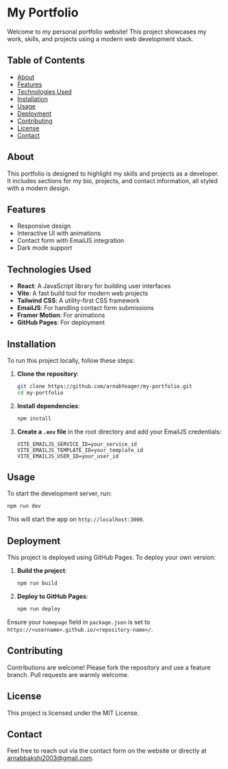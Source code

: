 # My Portfolio

Welcome to my personal portfolio website! This project showcases my work, skills, and projects using a modern web development stack.

## Table of Contents

- [About](#about)
- [Features](#features)
- [Technologies Used](#technologies-used)
- [Installation](#installation)
- [Usage](#usage)
- [Deployment](#deployment)
- [Contributing](#contributing)
- [License](#license)
- [Contact](#contact)

## About

This portfolio is designed to highlight my skills and projects as a developer. It includes sections for my bio, projects, and contact information, all styled with a modern design.

## Features

- Responsive design
- Interactive UI with animations
- Contact form with EmailJS integration
- Dark mode support

## Technologies Used

- **React**: A JavaScript library for building user interfaces
- **Vite**: A fast build tool for modern web projects
- **Tailwind CSS**: A utility-first CSS framework
- **EmailJS**: For handling contact form submissions
- **Framer Motion**: For animations
- **GitHub Pages**: For deployment

## Installation

To run this project locally, follow these steps:

1. **Clone the repository**:

   ```bash
   git clone https://github.com/arnabYeager/my-portfolio.git
   cd my-portfolio
   ```

2. **Install dependencies**:

   ```bash
   npm install
   ```

3. **Create a `.env` file** in the root directory and add your EmailJS credentials:

   ```plaintext
   VITE_EMAILJS_SERVICE_ID=your_service_id
   VITE_EMAILJS_TEMPLATE_ID=your_template_id
   VITE_EMAILJS_USER_ID=your_user_id
   ```

## Usage

To start the development server, run:

```bash
npm run dev
```

This will start the app on `http://localhost:3000`.

## Deployment

This project is deployed using GitHub Pages. To deploy your own version:

1. **Build the project**:

   ```bash
   npm run build
   ```

2. **Deploy to GitHub Pages**:

   ```bash
   npm run deploy
   ```

Ensure your `homepage` field in `package.json` is set to `https://<username>.github.io/<repository-name>/`.

## Contributing

Contributions are welcome! Please fork the repository and use a feature branch. Pull requests are warmly welcome.

## License

This project is licensed under the MIT License.

## Contact

Feel free to reach out via the contact form on the website or directly at [arnabbakshi2003@gmail.com](mailto:bakshiarnab2001@gmail.com).
